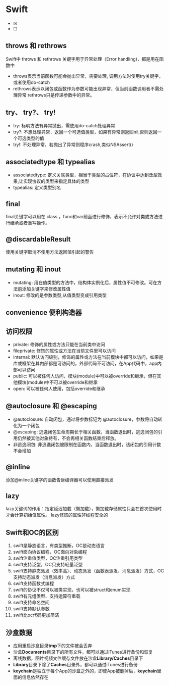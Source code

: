 # Swift

* [x]
* [ ]

## throws 和 rethrows
Swift中 throws 和 rethrows 关键字用于异常处理（Error handling)，都是用在函数中

* throws表示当前函数可能会抛出异常，需要处理, 调用方法时使用try关键字，或者使用do-catch
* rethrows表示以闭包或函数作为参数可能出现异常，但当前函数调用者不需处理异常 rethrows只是传递参数中的异常。

## try、 try?、 try!

* try: 标明方法有异常抛出，需使用do-catch处理异常
* try?: 不想处理异常，返回一个可选值类型，如果有异常则返回nil,否则返回一个可选类型的值
* try!: 不处理异常，若抛出了异常则程序crash,类似NSAssert()

## associatedtype 和 typealias

* associatedtype: 定义关联类型，相当于类型的占位符，在协议中达到泛型效果,让实现协议的类型来指定具体的类型
* typealias: 定义类型别名

## final

final关键字可以用在 class ，func和var前面进行修饰，表示不允许对类或方法进行继承或者重写操作。

## @discardableResult

使用关键字取消不使用方法返回值引起的警告

## mutating 和 inout
* mutating: 用在值类型的方法中，结构体实例化后，属性值不可修改。可在方法前添加关键字来修改属性值
* inout: 修改的是参数类型,从值类型变成引用类型
## convenience 便利构造器

## 访问权限

* private: 修饰的属性或方法只能在当前类中访问
* fileprivate: 修饰的属性或方法在当前文件里可以访问
* internal: 默认访问级别，修饰的属性或方法在当前模块中都可以访问，如果是库或框架在其内部都是可访问的，外部代码不可访问，在App代码中，app内部可以访问
* public: 可以被任何人访问，模块(module)中可以被override和继承，但在其他模块(module)中不可以被override和继承
* open: 可以被任何人使用，包括override和继承

## @autoclosure 和 @escaping

* @autoclosure: 自动闭包，通过将参数标记为 @autoclosure，参数将自动转化为一个闭包
* @escaping: 逃逸闭包生命周期长于相关函数，当函数退出时，逃逸闭包的引用仍然被其他对象持有，不会再相关函数结束后释放。
* 非逃逸闭包: 非逃逸闭包被限制在函数内，当函数退出时，该闭包的引用计数不会增加

## @inline

添加@inline关键字的函数告诉编译器可以使用直接派发

## lazy
lazy关键词的作用：指定延迟加载（懒加载），懒加载存储属性只会在首次使用时才会计算初始值属性。 lazy修饰的属性非线程安全的

## Swift和OC的区别

1. swift是静态语言，有类型推断，OC是动态语言
2. swift面向协议编程，OC面向对象编程
3. swift注重值类型，OC注重引用类型
4. swift支持泛型，OC只支持轻量泛型
5. swift支持静态派发（效率高）、动态派发（函数表派发、消息派发）方式，OC支持动态派发（消息派发）方式
6. swift支持函数式编程
7. swift的协议不仅可以被类实现，也可以被struct和enum实现
8. swift有元组类型、支持运算符重载
9. swift支持命名空间
10. swift支持默认参数
11. swift比oc代码更加简洁

## 沙盒数据

* 应用重启沙盒目录**tmp**下的文件被会丢弃
* 沙盒**Documents**目录下的所有文件，都可以通过iTunes进行备份和恢复
* 离线数据，图片视频文件缓存文件放在沙盒**Library/Caches**目录下
* **Library**目录下除了**Caches**目录外，都可以通过iTunes进行备份
* **keychain**是独立于每个App的沙盒之外的，即使App被删掉后，**keychain**里面的信息依然存在










